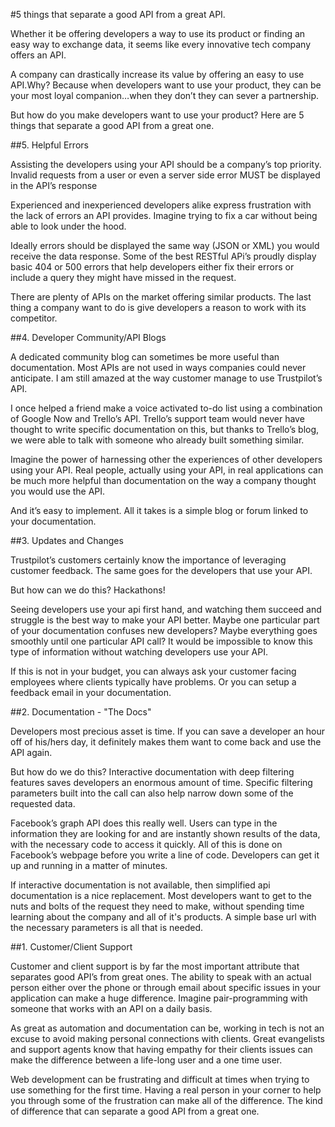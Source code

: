 #5 things that separate a good API from a great API.

Whether it be offering developers a way to use its product or finding an easy way to exchange data, it seems like every innovative tech company offers an API.

A company can drastically increase its value by offering an easy to use API.Why? Because when developers want to use your product, they can be your most loyal companion…when they don’t they can sever a partnership.

But how do you make developers want to use your product? Here are 5 things that separate a good API from a great one. 


##5. Helpful Errors

Assisting the developers using your API should be a company’s top priority. Invalid requests from a user or even a server side error MUST be displayed in the API’s response

Experienced and inexperienced developers alike express frustration with the lack of errors an API provides. Imagine trying to fix a car without being able to look under the hood.

Ideally errors should be displayed the same way (JSON or XML) you would receive the data response. Some of the best RESTful APi’s proudly display basic 404 or 500 errors that help developers either fix their errors or include a query they might have missed in the request.

There are plenty of APIs on the market offering similar products. The last thing a company want to do is give developers a reason to work with its competitor. 




##4. Developer Community/API Blogs

A dedicated community blog can sometimes be more useful than documentation. Most APIs are not used in ways companies could never anticipate. I am still amazed at the way customer manage to use Trustpilot’s API. 

I once helped a friend make a voice activated to-do list using a combination of Google Now and Trello’s API. Trello’s support team would never have thought  to write specific documentation on this, but thanks to Trello’s blog, we were able to talk with someone who already built something similar.

Imagine the power of harnessing other the experiences of other developers using your API. Real people, actually using your API, in real applications can be much more helpful than documentation on the way a company thought you would use the API. 

And it’s easy to implement. All it takes is a simple blog or forum linked to your documentation.



##3. Updates and Changes

Trustpilot’s customers certainly know the importance of leveraging customer feedback. The same goes for the developers that use your API. 

But how can we do this? Hackathons!

Seeing developers use your api first hand, and watching them succeed and struggle is the best way to make your API better. Maybe one particular part of your documentation confuses new developers? Maybe everything goes smoothly until one particular API call? It would be impossible to know this type of information without watching developers use your API. 

If this is not in your budget, you can always ask your customer facing employees where clients typically have problems. Or you can setup a feedback email in your documentation.


##2. Documentation - "The Docs"

Developers most precious asset is time. If you can save a developer an hour off of his/hers day, it definitely makes them want to come back and use the API again.

But how do we do this? Interactive documentation with deep filtering features saves developers an enormous amount of time. Specific filtering parameters built into the call can also help narrow down some of the requested data. 

Facebook’s graph API does this really well. Users can type in the information they are looking for and are instantly shown results of the data, with the necessary code to access it quickly. All of this is done on Facebook’s webpage before you write a line of code. Developers can get it up and running in a matter of minutes.

If interactive documentation is not available, then simplified api documentation is a nice replacement. Most developers want to get to the nuts and bolts of the request they need to make, without spending time learning about the company and all of it's products. A simple base url with the necessary parameters is all that is needed.


##1. Customer/Client Support

Customer and client support is by far the most important attribute that separates good API’s from great ones. The ability to speak with an actual person either over the phone or through email about specific issues in your application can make a huge difference. Imagine pair-programming with someone that works with an API on a daily basis. 

As great as automation and documentation can be, working in tech is not an excuse to avoid making personal connections with clients. Great evangelists and support agents know that having empathy for their clients issues can make the difference between a life-long user and a one time user. 

Web development can be frustrating and difficult at times when trying to use something for the first time. Having a real person in your corner to help you through some of the frustration can make all of the difference. The kind of difference that can separate a good API from a great one. 
